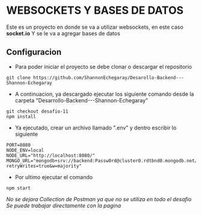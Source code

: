 # WEBSOCKETS Y BASES DE DATOS

Este es un proyecto en donde se va a utilizar websockets, en este caso **socket.io** Y se le va a agregar bases de datos


## Configuracion

- Para poder iniciar el proyecto se debe clonar o descargar el repositorio

```
git clone https://github.com/ShannonEchegaray/Desarollo-Backend---Shannon-Echegaray
```

- A continuacion, ya descargado ejecutar los siguiente comando desde la carpeta "Desarrollo-Backend---Shannon-Echegaray"

```
git checkout desafio-11
npm install
```

- Ya ejecutado, crear un archivo llamado ".env" y dentro escribir lo siguiente

```
PORT=8080
NODE_ENV=local
NODE_URL="http://localhost:8080/"
MONGO_URL="mongodb+srv://backend:Passw0rd@cluster0.rdtbnd0.mongodb.net/?retryWrites=true&w=majority"
```

- Por ultimo ejecutar el comando

```
npm start
```

*No se dejara Collection de Postman ya que no se utiliza en todo el desafio
Se puede trabajar directamente con la pagina*
